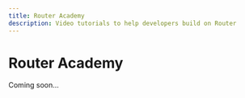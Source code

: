 ```yaml
---
title: Router Academy
description: Video tutorials to help developers build on Router
---
```


# Router Academy

Coming soon...